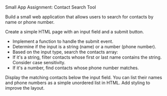 Small App Assignment: Contact Search Tool

Build a small web application that allows users to search for contacts by name or phone number.

Create a simple HTML page with an input field and a submit button.
- Implement a function to handle the submit event.
- Determine if the input is a string (name) or a number (phone number).
- Based on the input type, search the contacts array:
- If it's a string, filter contacts whose first or last name contains the string. Consider case sensitivity.
- If it's a number, find contacts whose phone number matches.

Display the matching contacts below the input field. You can list their names and phone numbers as a simple unordered list in HTML. Add styling to improve the layout.